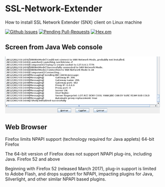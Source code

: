 # SSL-Network-Extender
How to install SSL Network Extender (SNX) client on Linux machine

 [![Github Issues](http://githubbadges.herokuapp.com/gabnetx/SSL-Network-Extender/issues.svg?style=flat-square)](https://github.com/gabnetx/SSL-Network-Extender/issues) [![Pending Pull-Requests](http://githubbadges.herokuapp.com/gabnetx/SSL-Network-Extender/pulls.svg?style=flat-square)](https://github.com/gabnetx/SSL-Network-Extender/pulls) [![Hex.pm](https://img.shields.io/hexpm/l/plug.svg?style=flat-square)](https://www.apache.org/licenses/LICENSE-2.0)

## Screen from Java Web console

 [![FVCproductions](https://github.com/gabnetx/SSL-Network-Extender/blob/master/Consola_JavaWebStart_.png)](https://github.com/gabnetx/SSL-Network-Extender) 
 
## Web Browser
Firefox limits NPAPI support (technology required for Java applets)
64-bit Firefox

The 64-bit version of Firefox does not support NPAPI plug-ins, including Java.
Firefox 52 and above

Beginning with Firefox 52 (released March 2017), plug-in support is limited to Adobe Flash, and drops support for NPAPI, impacting plugins for Java, Silverlight, and other similar NPAPI based plugins.
